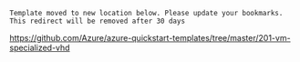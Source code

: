 `Template moved to new location below. Please update your bookmarks. This redirect will be removed after 30 days`

https://github.com/Azure/azure-quickstart-templates/tree/master/201-vm-specialized-vhd